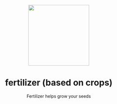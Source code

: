 <p align="center"><img width="200" src="https://github.com/user-attachments/assets/65959d34-87f7-426a-abe3-9e5f9cd4e4fc"></p>
<h1 align="center">fertilizer (based on crops)</h1>

<p align="center">Fertilizer helps grow your seeds</p>
